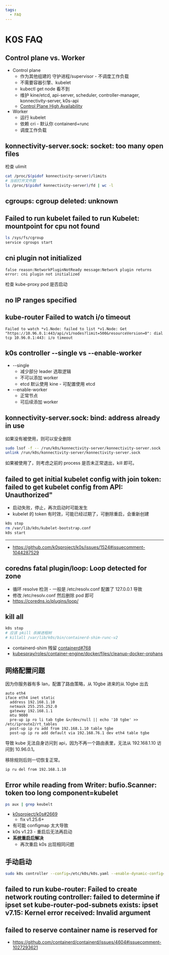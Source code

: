 ```yaml
---
tags:
  - FAQ
---
```


# K0S FAQ

## Control plane vs. Worker

- Control plane
  - 作为其他组建的 守护进程/supervisor - 不调度工作负载
  - 不需要容器引擎、kubelet
  - kubectl get node 看不到
  - 维护 kine/etcd, api-server, scheduler, controller-manager, konnectivity-server, k0s-api
  - [Control Plane High Availability](https://docs.k0sproject.io/main/high-availability/)
- Worker
  - 运行 kubelet
  - 依赖 cri - 默认你 containerd+runc
  - 调度工作负载

## konnectivity-server.sock: socket: too many open files

检查 ulimit

```bash
cat /proc/$(pidof konnectivity-server)/limits
# 当前打开文件数
ls /proc/$(pidof konnectivity-server)/fd | wc -l
```

## cgroups: cgroup deleted: unknown

## Failed to run kubelet failed to run Kubelet: mountpoint for cpu not found

```bash
ls /sys/fs/cgroup
service cgroups start
```

## cni plugin not initialized

```
false reason:NetworkPluginNotReady message:Network plugin returns error: cni plugin not initialized
```

检查 kube-proxy pod 是否启动

## no IP ranges specified

## kube-router Failed to watch i/o timeout

```
Failed to watch *v1.Node: failed to list *v1.Node: Get "https://10.96.0.1:443/api/v1/nodes?limit=500&resourceVersion=0": dial tcp 10.96.0.1:443: i/o timeout
```

## k0s controller --single vs --enable-worker

- --single
  - 减少部分 leader 选取逻辑
  - 不可以添加 worker
  - etcd 默认使用 kine - 可配置使用 etcd
- --enable-worker
  - 正常节点
  - 可后续添加 worker

## konnectivity-server.sock: bind: address already in use

如果没有被使用，则可以安全删除

```bash
sudo lsof -f -- /run/k0s/konnectivity-server/konnectivity-server.sock
unlink /run/k0s/konnectivity-server/konnectivity-server.sock
```

如果被使用了，则考虑之前的 process 是否未正常退出，kill 即可。

## failed to get initial kubelet config with join token: failed to get kubelet config from API: Unauthorized"

- 启动失败，停止，再次启动时可能发生
- kubelet 的 token 有时效，可能已经过期了，可删除重启，会重新创建

```bash
k0s stop
rm /var/lib/k0s/kubelet-bootstrap.conf
k0s start
```

---

- https://github.com/k0sproject/k0s/issues/1524#issuecomment-1044287529

## coredns fatal plugin/loop: Loop detected for zone

- 循环 resolve 检测 - 一般是 /etc/resolv.conf 配置了 127.0.0.1 导致
- 修改 /etc/resolv.conf 然后删除 pod 即可
- https://coredns.io/plugins/loop/

## kill all

```bash
k0s stop
# 应该 pkill 杀掉进程树
# killall /var/lib/k0s/bin/containerd-shim-runc-v2
```

- containerd-shim 残留 [containerd#768](https://github.com/containerd/containerd/issues/768)
- [kubespray/roles/container-engine/docker/files/cleanup-docker-orphans](https://github.com/kubernetes-sigs/kubespray/blob/master/roles/container-engine/docker/files/cleanup-docker-orphans.sh)

## 网络配置问题

因为你服务器有多 lan，配置了路由策略，从 10gbe 进来的从 10gbe 出去

```
auto eth4
iface eth4 inet static
  address 192.168.1.10
  netmask 255.255.252.0
  gateway 192.168.1.1
  mtu 9000
  pre-up ip ro li tab tgbe &>/dev/null || echo '10 tgbe' >> /etc/iproute2/rt_tables
  post-up ip ru add from 192.168.1.10 table tgbe
  post-up ip ro add default via 192.168.76.1 dev eth4 table tgbe
```

导致 kube 无法自身访问到 api，因为不再一个路由表里，无法从 192.168.1.10 访问到 10.96.0.1。

移除规则后则一切恢复正常。

```bash
ip ru del from 192.168.1.10
```

## Error while reading from Writer: bufio.Scanner: token too long  component=kubelet

```bash
ps aux | grep keubelt
```

- [k0sproject/k0s#2669](https://github.com/k0sproject/k0s/issues/2669)
  - fix v1.25.6+
- 有可能 configmap 太大导致
- k0s v1.23 - 重启后无法再启动
- **系统重启后解决**
  - 再次重启 k0s 出现相同问题


## 手动启动

```bash
sudo k0s controller --config=/etc/k0s/k0s.yaml --enable-dynamic-config=true --enable-worker=true
```

## failed to run kube-router: Failed to create network routing controller: failed to determine if ipset set kube-router-pod-subnets exists: ipset v7.15: Kernel error received: Invalid argument

## failed to reserve container name  is reserved for

- https://github.com/containerd/containerd/issues/4604#issuecomment-1027293621
